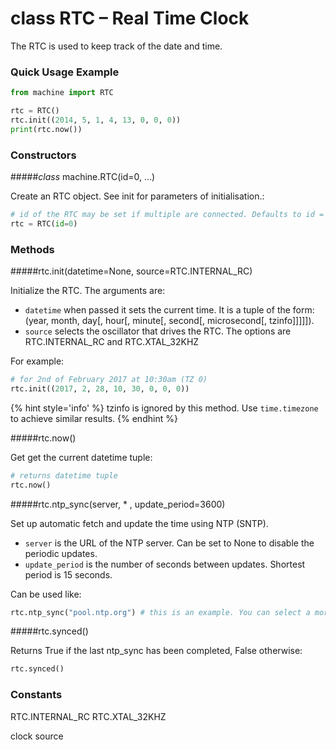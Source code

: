 # class RTC – Real Time Clock

The RTC is used to keep track of the date and time.

### Quick Usage Example

```python
from machine import RTC

rtc = RTC()
rtc.init((2014, 5, 1, 4, 13, 0, 0, 0))
print(rtc.now())
```

### Constructors

#####<class><i>class</i> machine.RTC(id=0, ...)</class>

Create an RTC object. See init for parameters of initialisation.:

```python
# id of the RTC may be set if multiple are connected. Defaults to id = 0.
rtc = RTC(id=0)
```

### Methods

#####<function>rtc.init(datetime=None, source=RTC.INTERNAL_RC)</function>

Initialize the RTC. The arguments are:

- ``datetime`` when passed it sets the current time. It is a tuple of the form: (year, month, day[, hour[, minute[, second[, microsecond[, tzinfo]]]]]).
- ``source`` selects the oscillator that drives the RTC. The options are <constant>RTC.INTERNAL_RC</constant> and <constant>RTC.XTAL_32KHZ</constant>

For example:

```python
# for 2nd of February 2017 at 10:30am (TZ 0)
rtc.init((2017, 2, 28, 10, 30, 0, 0, 0))
```

{% hint style='info' %}
tzinfo is ignored by this method. Use ``time.timezone`` to achieve similar results.
{% endhint %}

#####<function>rtc.now()</function>

Get get the current datetime tuple:

```python
# returns datetime tuple
rtc.now()
```

#####<function>rtc.ntp_sync(server, * , update_period=3600)</function>

Set up automatic fetch and update the time using NTP (SNTP).

- ``server`` is the URL of the NTP server. Can be set to None to disable the periodic updates.
- ``update_period`` is the number of seconds between updates. Shortest period is 15 seconds.

Can be used like:

```python
rtc.ntp_sync("pool.ntp.org") # this is an example. You can select a more specific server according to your geographical location
```

#####<function>rtc.synced()</function>

Returns True if the last ntp_sync has been completed, False otherwise:

```python
rtc.synced()
```

### Constants
<constant>RTC.INTERNAL_RC</constant> <constant>RTC.XTAL_32KHZ</constant>

clock source

